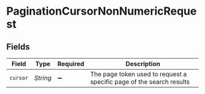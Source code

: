 # PaginationCursorNonNumericRequest


## Fields

| Field                                                                | Type                                                                 | Required                                                             | Description                                                          |
| -------------------------------------------------------------------- | -------------------------------------------------------------------- | -------------------------------------------------------------------- | -------------------------------------------------------------------- |
| `cursor`                                                             | *String*                                                             | :heavy_minus_sign:                                                   | The page token used to request a specific page of the search results |